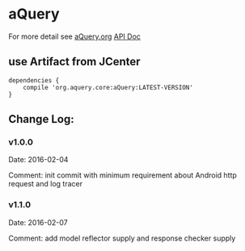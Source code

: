 # aQuery
For more detail see [aQuery.org](http://www.aquery.org/what-is-aquery/) [API Doc](http://www.aquery.org/api-documentations/)

## use Artifact from JCenter

```
dependencies {
    compile 'org.aquery.core:aQuery:LATEST-VERSION'
}
```

## Change Log:

### v1.0.0 

Date: 2016-02-04

Comment: init commit with minimum requirement about Android http request and log tracer

### v1.1.0

Date: 2016-02-07

Comment: add model reflector supply and response checker supply
